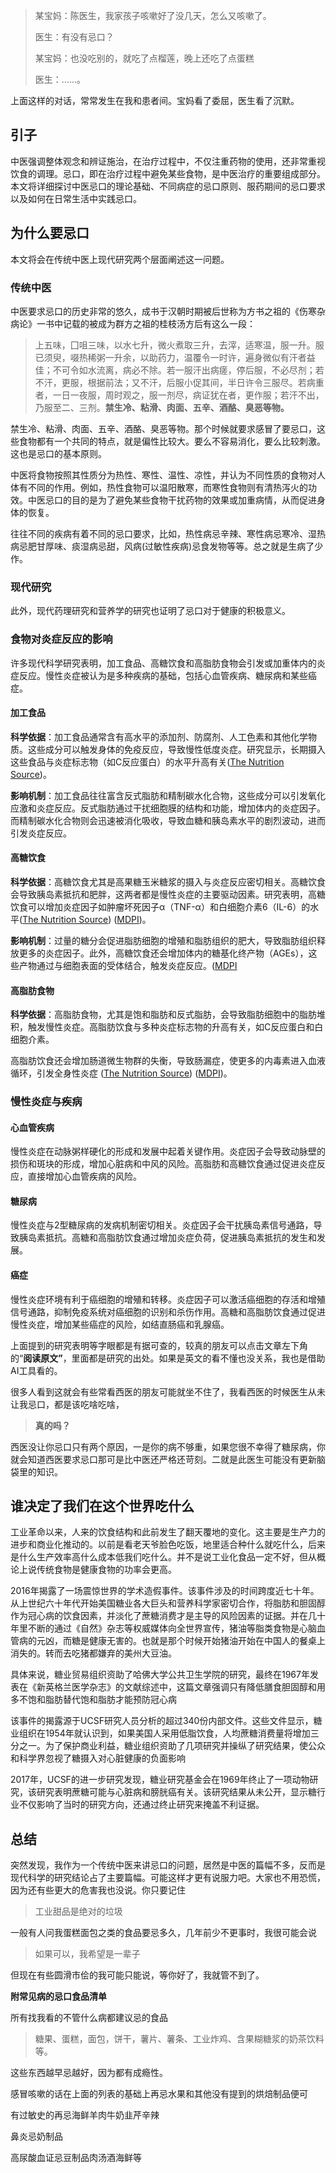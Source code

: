 > 某宝妈：陈医生，我家孩子咳嗽好了没几天，怎么又咳嗽了。
>
> 医生：有没有忌口？
>
> 某宝妈：也没吃别的，就吃了点榴莲，晚上还吃了点蛋糕
>
> 医生：……。

上面这样的对话，常常发生在我和患者间。宝妈看了委屈，医生看了沉默。

## 引子

中医强调整体观念和辨证施治，在治疗过程中，不仅注重药物的使用，还非常重视饮食的调理。忌口，即在治疗过程中避免某些食物，是中医治疗的重要组成部分。本文将详细探讨中医忌口的理论基础、不同病症的忌口原则、服药期间的忌口要求以及如何在日常生活中实践忌口。



## 为什么要忌口

本文将会在传统中医上现代研究两个层面阐述这一问题。

### 传统中医

中医要求忌口的历史非常的悠久，成书于汉朝时期被后世称为方书之祖的《伤寒杂病论》一书中记载的被成为群方之祖的桂枝汤方后有这么一段：

> 上五味，囗咀三味，以水七升，微火煮取三升，去滓，适寒温，服一升。服已须臾，啜热稀粥一升余，以助药力，温覆令一时许，遍身微似有汗者益佳；不可令如水流离，病必不除。若一服汗出病瘥，停后服，不必尽剂；若不汗，更服，根据前法；又不汗，后服小促其间，半日许令三服尽。若病重者，一日一夜服，周时观之，服一剂尽，病证犹在者，更作服；若汗不出，乃服至二、三剂。**禁生冷、粘滑、肉面、五辛、酒酪、臭恶等物。**

禁生冷、粘滑、肉面、五辛、酒酪、臭恶等物。那个时候就要求感冒了要忌口，这些食物都有一个共同的特点，就是偏性比较大。要么不容易消化，要么比较刺激。这也是忌口的基本原则。



中医将食物按照其性质分为热性、寒性、温性、凉性，并认为不同性质的食物对人体有不同的作用。例如，热性食物可以温阳散寒，而寒性食物则有清热泻火的功效。中医忌口的目的是为了避免某些食物干扰药物的效果或加重病情，从而促进身体的恢复。

往往不同的疾病有着不同的忌口要求，比如，热性病忌辛辣、寒性病忌寒冷、湿热病忌肥甘厚味、痰湿病忌甜，风病(过敏性疾病)忌食发物等等。总之就是生病了少作。



### 现代研究

此外，现代药理研究和营养学的研究也证明了忌口对于健康的积极意义。

### 食物对炎症反应的影响

许多现代科学研究表明，加工食品、高糖饮食和高脂肪食物会引发或加重体内的炎症反应。慢性炎症被认为是多种疾病的基础，包括心血管疾病、糖尿病和某些癌症。

#### 加工食品

**科学依据**：加工食品通常含有高水平的添加剂、防腐剂、人工色素和其他化学物质。这些成分可以触发身体的免疫反应，导致慢性低度炎症。研究显示，长期摄入这些食品与炎症标志物（如C反应蛋白）的水平升高有关([The Nutrition Source](https://nutritionsource.hsph.harvard.edu/healthy-weight/diet-reviews/anti-inflammatory-diet/))。

**影响机制**：加工食品往往富含反式脂肪和精制碳水化合物，这些成分可以引发氧化应激和炎症反应。反式脂肪通过干扰细胞膜的结构和功能，增加体内的炎症因子。而精制碳水化合物则会迅速被消化吸收，导致血糖和胰岛素水平的剧烈波动，进而引发炎症反应。

#### 高糖饮食

**科学依据**：高糖饮食尤其是高果糖玉米糖浆的摄入与炎症反应密切相关。高糖饮食会导致胰岛素抵抗和肥胖，这两者都是慢性炎症的主要驱动因素。研究表明，高糖饮食可以增加炎症因子如肿瘤坏死因子α（TNF-α）和白细胞介素6（IL-6）的水平([The Nutrition Source](https://nutritionsource.hsph.harvard.edu/healthy-weight/diet-reviews/anti-inflammatory-diet/)) ([MDPI](https://www.mdpi.com/2072-6643/12/5/1348))。

**影响机制**：过量的糖分会促进脂肪细胞的增殖和脂肪组织的肥大，导致脂肪组织释放更多的炎症因子。此外，高糖饮食还会增加体内的糖基化终产物（AGEs），这些产物通过与细胞表面的受体结合，触发炎症反应。([MDPI](https://www.mdpi.com/2072-6643/12/5/1348)

#### 高脂肪食物

**科学依据**：高脂肪食物，尤其是饱和脂肪和反式脂肪，会导致脂肪细胞中的脂肪堆积，触发慢性炎症。高脂肪饮食与多种炎症标志物的升高有关，如C反应蛋白和白细胞介素。

高脂肪饮食还会增加肠道微生物群的失衡，导致肠漏症，使更多的内毒素进入血液循环，引发全身性炎症 ([The Nutrition Source](https://nutritionsource.hsph.harvard.edu/healthy-weight/diet-reviews/anti-inflammatory-diet/)) ([MDPI](https://www.mdpi.com/2072-6643/12/5/1348))。

### 慢性炎症与疾病

#### 心血管疾病

慢性炎症在动脉粥样硬化的形成和发展中起着关键作用。炎症因子会导致动脉壁的损伤和斑块的形成，增加心脏病和中风的风险。高脂肪和高糖饮食通过促进炎症反应，直接增加心血管疾病的风险。

#### 糖尿病

慢性炎症与2型糖尿病的发病机制密切相关。炎症因子会干扰胰岛素信号通路，导致胰岛素抵抗。高糖和高脂肪饮食通过增加炎症负荷，促进胰岛素抵抗的发生和发展。

#### 癌症

慢性炎症环境有利于癌细胞的增殖和转移。炎症因子可以激活癌细胞的存活和增殖信号通路，抑制免疫系统对癌细胞的识别和杀伤作用。高糖和高脂肪饮食通过促进慢性炎症，增加某些癌症的风险，如结直肠癌和乳腺癌。



上面提到的研究表明等字眼都是有据可查的，较真的朋友可以点击文章左下角的“**阅读原文”**，里面都是研究的出处。如果是英文的看不懂也没关系，我也是借助AI工具看的。

很多人看到这就会有些常看西医的朋友可能就坐不住了，我看西医的时候医生从未让我忌口，都是该吃啥吃啥，

> **真的吗？**

西医没让你忌口只有两个原因，一是你的病不够重，如果您很不幸得了糖尿病，你就会知道西医要求忌口那可是比中医还严格还苛刻。二就是此医生可能没有更新脑袋里的知识。



## 谁决定了我们在这个世界吃什么

工业革命以来，人来的饮食结构和此前发生了翻天覆地的变化。这主要是生产力的进步和商业化推动的。以前是看老天爷脸色吃饭，地里适合种什么就吃什么，后来是什么生产效率高什么成本低我们吃什么。并不是说工业化食品一定不好，但从概论上说传统食物是健康食物的功率会更高。

2016年揭露了一场震惊世界的学术造假事件。该事件涉及的时间跨度近七十年。从上世纪六十年代开始美国糖业各大巨头和营养科学家密切合作，将脂肪和胆固醇作为冠心病的饮食因素，并淡化了蔗糖消费才是主导的风险因素的证据。并在几十年里不断的通过《自然》杂志等权威媒体向全世界宣传，猪油等脂类食物是心脑血管病的元凶，而糖是健康无害的。也就是那个时候开始猪油开始在中国人的餐桌上消失的。转而去吃猪都嫌弃的美州大豆油。

具体来说，糖业贸易组织资助了哈佛大学公共卫生学院的研究，最终在1967年发表在《新英格兰医学杂志》的文献综述中，这篇文章强调只有降低膳食胆固醇和用多不饱和脂肪替代饱和脂肪才能预防冠心病

该事件的揭露源于UCSF研究人员分析的超过340份内部文件。这些文件显示，糖业组织在1954年就认识到，如果美国人采用低脂饮食，人均蔗糖消费量将增加三分之一。为了保护商业利益，糖业组织资助了几项研究并操纵了研究结果，使公众和科学界忽视了糖摄入对心脏健康的负面影响 

2017年，UCSF的进一步研究发现，糖业研究基金会在1969年终止了一项动物研究，该研究表明蔗糖可能与心脏病和膀胱癌有关。该研究结果从未公开，显示糖行业不仅影响了当时的研究方向，还通过终止研究来掩盖不利证据。

## 总结

突然发现，我作为一个传统中医来讲忌口的问题，居然是中医的篇幅不多，反而是现代科学的研究结论占了主要篇幅。可能这样才更有说服力吧。大家也不用恐慌，因为还有些更大的危害我也没说。你只要记住

> 工业甜品是绝对的垃圾

一般有人问我蛋糕面包之类的食品要忌多久，几年前少不更事时，我很可能会说

> 如果可以，我希望是一辈子

但现在有些圆滑市侩的我可能只能说，等你好了，我就管不到了。

**附常见病的忌口食品清单**

所有找我看的不管什么病都建议忌的食品

> 糖果、蛋糕，面包，饼干，薯片、薯条、工业炸鸡、含果糊糖浆的奶茶饮料等。

这些东西越早忌越好，因为都有成瘾性。

感冒咳嗽的话在上面的列表的基础上再忌水果和其他没有提到的烘焙制品便可

有过敏史的再忌海鲜羊肉牛奶韭芹辛辣

鼻炎忌奶制品

高尿酸血证忌豆制品肉汤酒海鲜等

